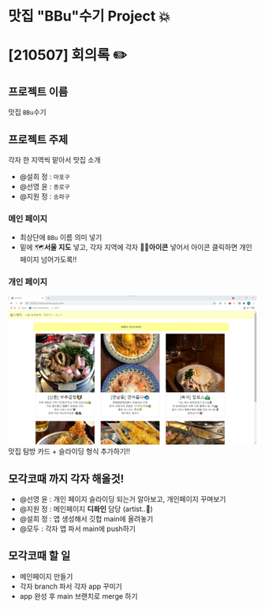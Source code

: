 # 맛집 "BBu"수기 Project 💥

# [210507] 회의록 ✏️

## 프로젝트 이름

맛집 `BBu`수기

## 프로젝트 주제

각자 한 지역씩 맡아서 맛집 소개

- @설희 정 : `마포구`
- @선영 윤 : `종로구`
- @지원 정 : `송파구`

### 메인 페이지

- 최상단에 `BBu` 이름 의미 넣기
- 밑에 🗺️**서울 지도** 넣고, 각자 지역에 각자 👧🏻**아이콘** 넣어서 아이콘 클릭하면 개인 페이지 넘어가도록!!

### 개인 페이지
![Example Page](README/example_page.png)
맛집 탐방 카드 + 슬라이딩 형식 추가하기!!

## 모각코때 까지 각자 해올것!

- @선영 윤 : 개인 페이지 슬라이딩 되는거 알아보고, 개인페이지 꾸며보기
- @지원 정 : 메인페이지 **디좌인** 담당 (artist..🎨)
- @설희 정 : 앱 생성해서 깃헙 main에 올려놓기
- @모두 : 각자 앱 파서 main에 push하기

## 모각코때 할 일

- 메인페이지 만들기
- 각자 branch 파서 각자 app 꾸미기
- app 완성 후 main 브랜치로 merge 하기
